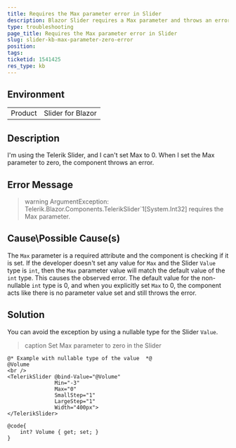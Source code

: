```yaml
---
title: Requires the Max parameter error in Slider
description: Blazor Slider requires a Max parameter and throws an error if zero is set.
type: troubleshooting
page_title: Requires the Max parameter error in Slider
slug: slider-kb-max-parameter-zero-error
position: 
tags: 
ticketid: 1541425
res_type: kb
---
```


## Environment
<table>
	<tbody>
		<tr>
			<td>Product</td>
			<td>Slider for Blazor</td>
		</tr>
	</tbody>
</table>


## Description
I'm using the Telerik Slider, and I can't set Max to 0. When I set the Max parameter to zero, the component throws an error.

## Error Message
>warning ArgumentException: Telerik.Blazor.Components.TelerikSlider`1[System.Int32] requires the Max parameter.

## Cause\Possible Cause(s)
The `Max` parameter is a required attribute and the component is checking if it is set. If the developer doesn't set any value for `Max` and the Slider `Value` type is `int`, then the `Max` parameter value will match the default value of the `int` type. This causes the observed error. The default value for the non-nullable `int` type is 0, and when you explicitly set `Max` to 0, the component acts like there is no parameter value set and still throws the error.

## Solution
You can avoid the exception by using a nullable type for the Slider `Value`.

>caption Set Max parameter to zero in the Slider

````CSHTML
@* Example with nullable type of the value  *@
@Volume
<br />
<TelerikSlider @bind-Value="@Volume"
               Min="-3"
               Max="0"
               SmallStep="1"
               LargeStep="1"
               Width="400px">
</TelerikSlider>

@code{
    int? Volume { get; set; }
}
````
